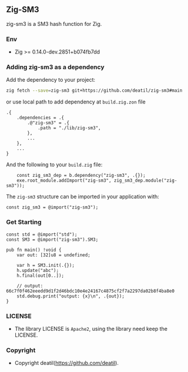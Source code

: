 ## Zig-SM3 

zig-sm3 is a SM3 hash function for Zig.


### Env

 - Zig >= 0.14.0-dev.2851+b074fb7dd


### Adding zig-sm3 as a dependency

Add the dependency to your project:

```sh
zig fetch --save=zig-sm3 git+https://github.com/deatil/zig-sm3#main
```

or use local path to add dependency at `build.zig.zon` file

```zig
.{
    .dependencies = .{
        .@"zig-sm3" = .{
            .path = "./lib/zig-sm3",
        },
        ...
    },
    ...
}
```

And the following to your `build.zig` file:

```zig
    const zig_sm3_dep = b.dependency("zig-sm3", .{});
    exe.root_module.addImport("zig-sm3", zig_sm3_dep.module("zig-sm3"));
```

The `zig-sm3` structure can be imported in your application with:

```zig
const zig_sm3 = @import("zig-sm3");
```


### Get Starting

~~~zig
const std = @import("std");
const SM3 = @import("zig-sm3").SM3;

pub fn main() !void {
    var out: [32]u8 = undefined;
    
    var h = SM3.init(.{});
    h.update("abc");
    h.final(out[0..]);
    
    // output: 66c7f0f462eeedd9d1f2d46bdc10e4e24167c4875cf2f7a2297da02b8f4ba8e0
    std.debug.print("output: {x}\n", .{out});
}
~~~


### LICENSE

*  The library LICENSE is `Apache2`, using the library need keep the LICENSE.


### Copyright

*  Copyright deatil(https://github.com/deatil).
